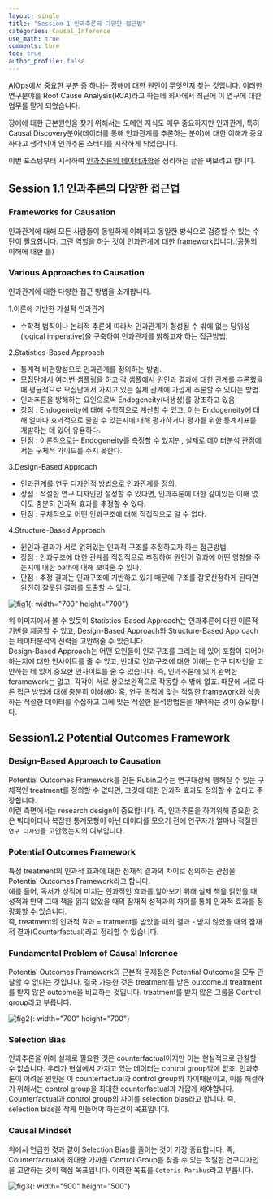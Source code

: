 ```yaml
---
layout: single
title: "Session 1 인과추론의 다양한 접근법"
categories: Causal_Inference
use_math: true
comments: ture
toc: true
author_profile: false
---
```


AIOps에서 중요한 부분 중 하나는 장애에 대한 원인이 무엇인지 찾는 것입니다. 이러한 연구분야를 Root Cause Analysis(RCA)라고 하는데 회사에서 최근에 이 연구에 대한 업무를 맡게 되었습니다.  

장애에 대한 근본원인을 찾기 위해서는 도메인 지식도 매우 중요하지만 인과관계, 특히 Causal Discovery분야(데이터를 통해 인과관계를 추론하는 분야)에 대한 이해가 중요하다고 생각되어 인과추론 스터디를 시작하게 되었습니다.  

이번 포스팅부터 시작하여 [인과추론의 데이터과학](https://youtube.com/playlist?list=PLKKkeayRo4PWyV8Gr-RcbWcis26ltIyMN)을 정리하는 글을 써보려고 합니다.

## Session 1.1 인과추론의 다양한 접근법

### Frameworks for Causation

인과관계에 대해 모든 사람들이 동일하게 이해하고 동일한 방식으로 검증할 수 있는 수단이 필요합니다. 그런 역할을 하는 것이 인과관계에 대한 framework입니다.(공통의 이해에 대한 틀)

### Various Approaches to Causation

인과관계에 대한 다양한 접근 방법을 소개합니다.

1.이론에 기반한 가설적 인과관계

* 수학적 법칙이나 논리적 추론에 따라서 인과관계가 형성될 수 밖에 없는 당위성(logical imperative)을 구축하여 인과관계를 밝히고자 하는 접근방법.

2.Statistics-Based Approach

* 통계적 비편향성으로 인과관계를 정의하는 방법.
* 모집단에서 여러번 샘플링을 하고 각 샘플에서 원인과 결과에 대한 관계를 추론했을 때 평균적으로 모집단에서 가지고 있는 실제 관계에 가깝게 추론할 수 있다는 방법.
* 인과추론을 방해하는 요인으로써 Endogeneity(내생성)를 강조하고 있음.
* 장점 : Endogeneity에 대해 수학적으로 계산할 수 있고, 이는 Endogeneity에 대해 얼마나 효과적으로 줄일 수 있는지에 대해 평가하거나 평가를 위한 통계지표를 개발하는 데 있어 유용하다.
* 단점 : 이론적으로는 Endogeneity를 측정할 수 있지만, 실제로 데이터분석 관점에서는 구체적 가이드를 주지 못한다.

3.Design-Based Approach

* 인과관계를 연구 디자인적 방법으로 인과관계를 정의.
* 장점 : 적절한 연구 디자인만 설정할 수 있다면, 인과추론에 대한 깊이있는 이해 없이도 충분히 인과적 효과를 추정할 수 있다.
* 단점 : 구체적으로 어떤 인과구조에 대해 직접적으로 알 수 없다.

4.Structure-Based Approach

* 원인과 결과가 서로 얽혀있는 인과적 구조를 추정하고자 하는 접근방법.
* 장점 : 인과구조에 대한 관계를 직접적으로 추정하여 원인이 결과에 어떤 영향을 주는지에 대한 path에 대해 보여줄 수 있다.
* 단점 : 추정 결과는 인과구조에 기반하고 있기 때문에 구조를 잘못산정하게 된다면 완전히 잘못된 결과를 도출할 수 있다.

![fig1]({{site.url}}/images/causal_inference/session1-1.png "출처 : 인과추론의 데이터과학"){: width="700" height="700"}

위 이미지에서 볼 수 있듯이 Statistics-Based Approach는 인과추론에 대한 이론적 기반을 제공할 수 있고, Design-Based Approach와 Structure-Based Approach는 데이터분석의 전력을 고안해줄 수 있습니다.  
Design-Based Approach는 어떤 요인들이 인과구조를 그리는 데 있어 포함이 되어야 하는지에 대한 인사이트를 줄 수 있고, 반대로 인과구조에 대한 이해는 연구 디자인을 고안하는 데 있어 중요한 인사이트를 줄 수 있습니다. 즉, 인과추론에 있어 완벽한 feramework는 없고, 각각이 서로 상오보완적으로 작동할 수 밖에 없죠. 때문에 서로 다른 접근 방법에 대해 충분히 이해해야 혹, 연구 목적에 맞는 적절한 framework와 상응하는 적절한 데이터를 수집하고 그에 맞는 적절한 분석방법론을 채택하는 것이 중요합니다.

## Session1.2 Potential Outcomes Framework

### Design-Based Approach to Causation

Potential Outcomes Framework를 만든 Rubin교수는 연구대상에 행해질 수 있는 구체적인 treatment를 정의할 수 없다면, 그것에 대한 인과적 효과도 정의할 수 없다고 주장합니다.  
이런 측면에서는 research design이 중요합니다. 즉, 인과추론을 하기위해 중요한 것은 빅데이터나 복잡한 통계모형이 아닌 데이터를 모으기 전에 연구자가 얼마나 적절한 `연구 디자인`을 고안했는지의 여부입니다.

### Potential Outcomes Framework

특정 treatment의 인과적 효과에 대한 점재적 결과의 차이로 정의하는 관점을 Potential Outcomes Framework라고 합니다.  
예를 들어, 독서가 성적에 미치는 인과적인 효과를 알아보기 위해 실제 책을 읽었을 때 성적과 만약 그때 책을 읽지 않았을 때의 잠재적 성적과의 차이를 통해 인과적 효과를 정량화할 수 있습니다.  
즉, treatment의 인과적 효과 = tratment를 받았을 때의 결과 - 받지 않았을 때의 잠재적 결과(Counterfactual)라고 정리할 수 있습니다.

### Fundamental Problem of Causal Inference

Potential Outcomes Framework의 근본적 문제점은 Potential Outcome을 모두 관찰할 수 없다는 것입니다. 결국 가능한 것은 treatment를 받은 outcome과 treatment를 받지 않은 outcome을 비교하는 것입니다. treatment를 받지 않은 그룹을 Control group라고 부릅니다.  

![fig2]({{site.url}}/images/causal_inference/session1-2.png "출처 : 인과추론의 데이터과학"){: width="700" height="700"}

### Selection Bias

인과추론을 위해 실제로 필요한 것은 counterfactual이지만 이는 현실적으로 관찰할 수 없습니다. 우리가 현실에서 가지고 있는 데이터는 control group밖에 없죠. 인과추론이 어려운 원인은 이 counterfactual과 control group의 차이때문이고, 이를 해결하기 위해서는 control group을 최대한 counterfactual과 가깝게 해야합니다.
Counterfactual과 control group의 차이를 selection bias라고 합니다. 즉, selection bias을 작게 만들어야 하는것이 목표입니다.

### Causal Mindset

위에서 언급한 것과 같이  Selection Bias를 줄이는 것이 가장 중요합니다. 즉, Counterfactual에 최대한 가까운 Control Group를 찾을 수 있는 적절한 연구디자인을 고안하는 것이 핵심 목표입니다. 이러한 목표를 `Ceteris Paribus`라고 부릅니다.  

![fig3]({{site.url}}/images/causal_inference/session1-3.png "출처 : 인과추론의 데이터과학"){: width="500" height="500"}
